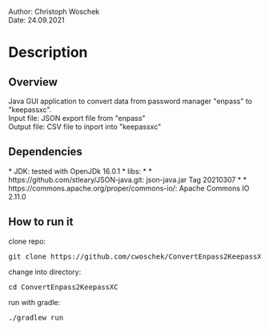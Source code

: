 Author: Christoph Woschek<br>
Date: 24.09.2021

<H1>Description</H1>

<H2>Overview</H2>

Java GUI application to convert data from password manager "enpass" to "keepassxc".<br>
Input file: JSON export file from "enpass"<br>
Output file: CSV file to inport into "keepassxc"

<H2>Dependencies</H2>
* JDK: tested with OpenJDk 16.0.1
* libs: 
* * https://github.com/stleary/JSON-java.git: json-java.jar Tag 20210307
* * https://commons.apache.org/proper/commons-io/: Apache Commons IO 2.11.0

<H2>How to run it</H2>

clone repo:
<pre>
git clone https://github.com/cwoschek/ConvertEnpass2KeepassXC.git
</pre>

change into directory:
<pre>
cd ConvertEnpass2KeepassXC
</pre>

run with gradle:
<pre>
./gradlew run
</pre>
